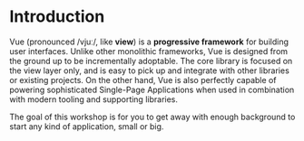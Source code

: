 # Introduction

Vue \(pronounced /vjuː/, like **view**\) is a **progressive framework** for building user interfaces. Unlike other monolithic frameworks, Vue is designed from the ground up to be incrementally adoptable. The core library is focused on the view layer only, and is easy to pick up and integrate with other libraries or existing projects. On the other hand, Vue is also perfectly capable of powering sophisticated Single-Page Applications when used in combination with modern tooling and supporting libraries.

The goal of this workshop is for you to get away with enough background to start any kind of application, small or big.

